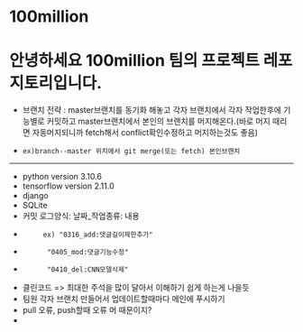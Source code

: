 # 100million
# 안녕하세요 100million 팀의 프로젝트 레포지토리입니다.

- 브랜치 전략 : master브랜치를 동기화 해놓고 각자 브랜치에서 각자 작업한후에 기능별로 커밋하고 master브랜치에서 본인의 브랜치를 머지해온다.(바로 머지 때리면 자동머지되니까 fetch해서 conflict확인수정하고 머지하는것도 좋음)   
-     ex)branch--master 위치에서 git merge(또는 fetch) 본인브랜치
-----
- python version   3.10.6
- tensorflow version  2.11.0
- django
- SQLite
- 커밋 로그양식: 날짜_작업종류: 내용  
-          ex) "0316_add:댓글길이제한추가"
-           "0405_mod:댓글기능수정"
-           "0410_del:CNN모델삭제"
- 클린코드 => 최대한 주석을 많이 달아서 이해하기 쉽게 하는게 나을듯
- 팀원 각자 브랜치 만들어서 업데이트할때마다 메인에 푸시하기
- pull 오류, push할때 오류 머 때문이지?
- 
